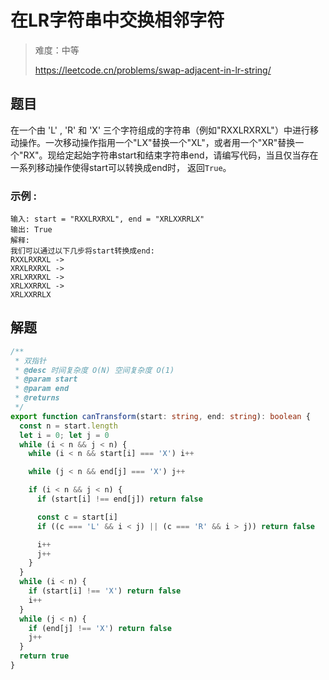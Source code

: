 # 在LR字符串中交换相邻字符

> 难度：中等
>
> https://leetcode.cn/problems/swap-adjacent-in-lr-string/

## 题目

在一个由 'L' , 'R' 和 'X' 三个字符组成的字符串（例如"RXXLRXRXL"）中进行移动操作。一次移动操作指用一个"LX"替换一个"XL"，或者用一个"XR"替换一个"RX"。现给定起始字符串start和结束字符串end，请编写代码，当且仅当存在一系列移动操作使得start可以转换成end时， 返回`True`。

### 示例 :

```
输入: start = "RXXLRXRXL", end = "XRLXXRRLX"
输出: True
解释:
我们可以通过以下几步将start转换成end:
RXXLRXRXL ->
XRXLRXRXL ->
XRLXRXRXL ->
XRLXXRRXL ->
XRLXXRRLX
```

## 解题

```ts 
/**
 * 双指针
 * @desc 时间复杂度 O(N) 空间复杂度 O(1)
 * @param start
 * @param end
 * @returns
 */
export function canTransform(start: string, end: string): boolean {
  const n = start.length
  let i = 0; let j = 0
  while (i < n && j < n) {
    while (i < n && start[i] === 'X') i++

    while (j < n && end[j] === 'X') j++

    if (i < n && j < n) {
      if (start[i] !== end[j]) return false

      const c = start[i]
      if ((c === 'L' && i < j) || (c === 'R' && i > j)) return false

      i++
      j++
    }
  }
  while (i < n) {
    if (start[i] !== 'X') return false
    i++
  }
  while (j < n) {
    if (end[j] !== 'X') return false
    j++
  }
  return true
}
```